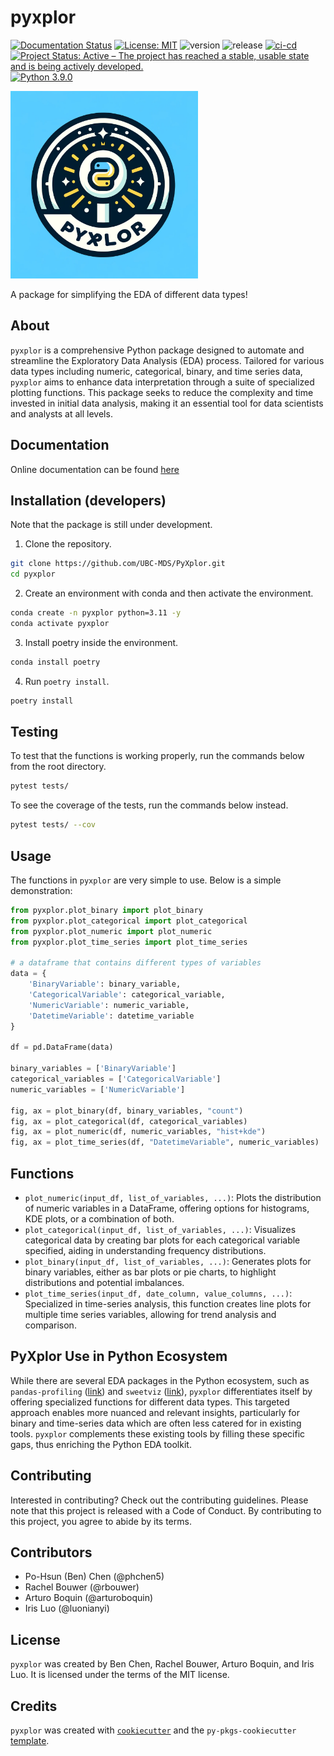 # pyxplor

[![Documentation Status](https://readthedocs.org/projects/pyxplor/badge/?version=latest)](https://pyxplor.readthedocs.io/en/latest/?badge=latest) [![License: MIT](https://img.shields.io/badge/License-MIT-yellow.svg)](https://opensource.org/licenses/MIT) ![version](https://img.shields.io/github/v/release/UBC-MDS/pyxplor) ![release](https://img.shields.io/github/release-date/UBC-MDS/pyxplor)
[![ci-cd](https://github.com/UBC-MDS/PyXplor/actions/workflows/ci-cd.yml/badge.svg)](https://github.com/UBC-MDS/PyXplor/actions/workflows/ci-cd.yml)
[![Project Status: Active – The project has reached a stable, usable state and is being actively developed.](https://www.repostatus.org/badges/latest/active.svg)](https://www.repostatus.org/#active)
[![Python 3.9.0](https://img.shields.io/badge/python-3.9.0-blue.svg)](https://www.python.org/downloads/release/python-390/)


<img src="https://github.com/UBC-MDS/pyxplor/blob/main/img/pyxplor_logo.png?raw=true" height="300">

A package for simplifying the EDA of different data types!

## About

`pyxplor` is a comprehensive Python package designed to automate and streamline the Exploratory Data Analysis (EDA) process. Tailored for various data types including numeric, categorical, binary, and time series data, `pyxplor` aims to enhance data interpretation through a suite of specialized plotting functions. This package seeks to reduce the complexity and time invested in initial data analysis, making it an essential tool for data scientists and analysts at all levels.

## Documentation

Online documentation can be found [here](https://pyxplor.readthedocs.io/en/latest/?badge=latest/)


## Installation (developers)

Note that the package is still under development.

1. Clone the repository.

```bash
git clone https://github.com/UBC-MDS/PyXplor.git
cd pyxplor
```

2. Create an environment with conda and then activate the environment.

```bash
conda create -n pyxplor python=3.11 -y
conda activate pyxplor
```

3. Install poetry inside the environment.

```bash
conda install poetry
```

4. Run `poetry install`.

```bash
poetry install
```

## Testing

To test that the functions is working properly, run the commands below from the root directory.

```bash
pytest tests/
```

To see the coverage of the tests, run the commands below instead.

```bash
pytest tests/ --cov
```

## Usage

The functions in `pyxplor` are very simple to use. Below is a simple demonstration:

```python
from pyxplor.plot_binary import plot_binary
from pyxplor.plot_categorical import plot_categorical
from pyxplor.plot_numeric import plot_numeric
from pyxplor.plot_time_series import plot_time_series

# a dataframe that contains different types of variables
data = {
    'BinaryVariable': binary_variable,
    'CategoricalVariable': categorical_variable,
    'NumericVariable': numeric_variable,
    'DatetimeVariable': datetime_variable
}

df = pd.DataFrame(data)

binary_variables = ['BinaryVariable']
categorical_variables = ['CategoricalVariable']
numeric_variables = ['NumericVariable']

fig, ax = plot_binary(df, binary_variables, "count")
fig, ax = plot_categorical(df, categorical_variables)
fig, ax = plot_numeric(df, numeric_variables, "hist+kde")
fig, ax = plot_time_series(df, "DatetimeVariable", numeric_variables)
```

## Functions

- `plot_numeric(input_df, list_of_variables, ...)`:
  Plots the distribution of numeric variables in a DataFrame, offering options for histograms, KDE plots, or a combination of both.
- `plot_categorical(input_df, list_of_variables, ...)`:
  Visualizes categorical data by creating bar plots for each categorical variable specified, aiding in understanding frequency distributions.
- `plot_binary(input_df, list_of_variables, ...)`:
  Generates plots for binary variables, either as bar plots or pie charts, to highlight distributions and potential imbalances.
- `plot_time_series(input_df, date_column, value_columns, ...)`:
  Specialized in time-series analysis, this function creates line plots for multiple time series variables, allowing for trend analysis and comparison.


## PyXplor Use in Python Ecosystem

While there are several EDA packages in the Python ecosystem, such as `pandas-profiling` ([link](https://github.com/pandas-profiling/pandas-profiling)) and `sweetviz` ([link](https://github.com/fbdesignpro/sweetviz)), `pyxplor` differentiates itself by offering specialized functions for different data types. This targeted approach enables more nuanced and relevant insights, particularly for binary and time-series data which are often less catered for in existing tools. `pyxplor` complements these existing tools by filling these specific gaps, thus enriching the Python EDA toolkit.

## Contributing

Interested in contributing? Check out the contributing guidelines. Please note that this project is released with a Code of Conduct. By contributing to this project, you agree to abide by its terms.

## Contributors

- Po-Hsun (Ben) Chen (@phchen5)
- Rachel Bouwer (@rbouwer)
- Arturo Boquin (@arturoboquin)
- Iris Luo (@luonianyi)

## License

`pyxplor` was created by Ben Chen, Rachel Bouwer, Arturo Boquin, and Iris Luo. It is licensed under the terms of the MIT license.

## Credits

`pyxplor` was created with [`cookiecutter`](https://cookiecutter.readthedocs.io/en/latest/) and the `py-pkgs-cookiecutter` [template](https://github.com/py-pkgs/py-pkgs-cookiecutter).
